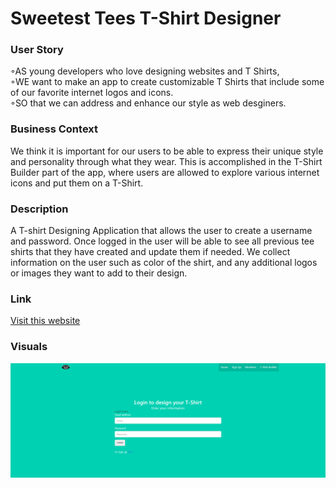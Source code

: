 # Sweetest Tees T-Shirt Designer

### User Story  
◦AS young developers who love designing websites and T Shirts,  
◦WE want to make an app to create customizable T Shirts that include some of our favorite internet logos and icons.  
◦SO that we can address and enhance our style as web desginers.  

### Business Context
We think it is important for our users to be able to express their unique style and personality through what they wear. 
This is accomplished in the T-Shirt Builder part of the app, where users are allowed to explore various internet icons and put them on a T-Shirt.

### Description
A T-shirt Designing Application that allows the user to create a username and password. Once logged in the user will be able to see all previous tee shirts that they have created and update them if needed. We collect information on the user such as color of the shirt, and any additional logos or images they want to add to their design.

### Link
[Visit this website](https://sweetesttees.herokuapp.com/)

### Visuals
![Screenshot of Sweetest Tees T-Shirt Designer App](./public/assets/img/tsbss.png)